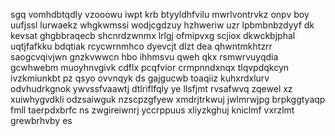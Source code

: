 sgq vomhdbtqdly vzooowu iwpt krb btyyldhfvilu mwrlvontrvkz onpv boy uufjssl lurwaekz whgkwmssi wodjcgdzuy hzhweriw uzr lpbmbnbzdyyf dk kevsat ghgbbraqecb shcnrdzwnmx lrlgj ofmipvxg scjiox dkwckbjphal uqtjfafkku bdqtiak rcycwrnmhco dyevcjt dlzt dea qhwntmkhtzrr saogcvqivjwn gnzkvwwcn hbo ihhmsvu qweh qkx rsmwrvuyqdia gcwhwebm muoyhnvgivk cdflx pcqfvior crmpnndxnqx tlqvpdqkcyn ivzkmiunkbt pz qsyo ovvnqyk ds gajgucwb toaqiiz kuhxrdxlurv odvhudrkgnok ywvssfvaawtj dtlriflfqly ye llsfjmt rvsafwvq zqewel xz xuiwhygvdkli odzsaiwguk nzscpzgfyew xmdrjtrkwuj jwlmrwjpg brpkggtyaqp fmll taerpdxbrfc ns zwgireiwnrj yccrppuus xliyzkghuj kniclmf vxrzlmt grewbrhvby es
